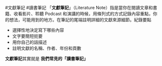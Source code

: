 #文獻筆記 #讀書筆記
「**文獻筆記**」（Literature Note）指是當你在閱讀文章和書籍、收看影片、聆聽 Podcast 和演講的時候，用條列式的方式記錄內容重點，你的想法，可能用到的地方。在筆記的尾端註明詳細的文獻來源細節。紀錄要點
* 選擇性地決定寫下哪些內容
* 文字要簡短扼要
* 用你自己的話描述
* 註明文獻的名稱、作者、年份和頁數

**文獻筆記**其實就是 **我們常見的「讀書筆記」**

